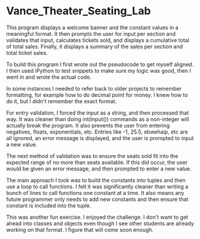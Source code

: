 # Vance_Theater_Seating_Lab
This program displays a welcome banner and the constant values in a meaningful format.  It then prompts the
user for input per section and validates that input, calculates tickets sold, and displays a cumulative total
of total sales.  Finally, it displays a summary of the sales per section and total ticket sales.

To build this program I first wrote out the pseudocode to get myself aligned.  I then used
iPython to test snippets to make sure my logic was good, then I went in and wrote the actual code.

In some instances I needed to refer back to older projects to remember formatting, for example how
to do decimal point for money.  I knew how to do it, but I didn't remember the exact format.

For entry validation, I forced the input as a string, and then processed that way.  It was cleaner than
doing int(input()) commands as a non-integer will actually break the program.  It also prevents the user from
entering negatives, floats, exponentials, etc.  Entries like -1, 25.5, ebwehaip, etc are all ignored, an error
message is displayed, and the user is prompted to input a new value.

The next method of validation was to ensure the seats sold fit into the expected range of no more than seats
available.  If this did occur, the user would be given an error message, and then prompted to enter a
new value.

The main approach I took was to build the constants into tuples and then use a loop to call functions.
I felt it was significantly cleaner than writing a bunch of lines to call functions one constant at a time.
It also means any future programmer only needs to add new constants and then ensure that constant is included
into the tuple.

This was another fun exercise.  I enjoyed the challenge.  I don't want to get ahead into classes and objects
even though I see other students are already working on that format.  I figure that will come soon enough.

